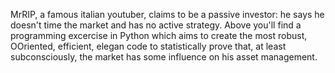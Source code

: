 MrRIP, a famous italian youtuber, claims to be a passive investor: he says he doesn't time the market and has no active strategy. 
Above you'll find a programming excercise in Python which aims to create the most robust, OOriented, efficient, elegan code to statistically prove that, at least subconsciously, the market has some influence on his asset management.
